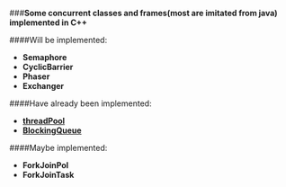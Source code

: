 ###**Some concurrent classes and frames(most are imitated from java) implemented in C++**

####Will be implemented:
* **Semaphore**
* **CyclicBarrier**
* **Phaser**
* **Exchanger**

####Have already been implemented:
* **[threadPool](https://github.com/choleraehyq/my_threadtool/tree/master/src/threadPool)**
* **[BlockingQueue](https://github.com/choleraehyq/my_threadtool/tree/master/src/BlockingQueue)**

####Maybe implemented:
* **ForkJoinPol**
* **ForkJoinTask**
